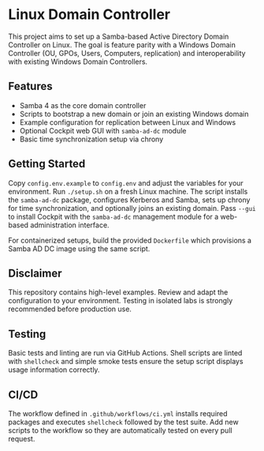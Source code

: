 # Linux Domain Controller

This project aims to set up a Samba-based Active Directory Domain Controller on Linux. The goal is feature parity with a Windows Domain Controller (OU, GPOs, Users, Computers, replication) and interoperability with existing Windows Domain Controllers.

## Features
- Samba 4 as the core domain controller
- Scripts to bootstrap a new domain or join an existing Windows domain
- Example configuration for replication between Linux and Windows
- Optional Cockpit web GUI with `samba-ad-dc` module
- Basic time synchronization setup via chrony

## Getting Started
Copy `config.env.example` to `config.env` and adjust the variables for your environment.
Run `./setup.sh` on a fresh Linux machine. The script installs the `samba-ad-dc` package, configures Kerberos and Samba, sets up chrony for time synchronization, and optionally joins an existing domain. Pass `--gui` to install Cockpit with the `samba-ad-dc` management module for a web-based administration interface.

For containerized setups, build the provided `Dockerfile` which provisions a Samba AD DC image using the same script.

## Disclaimer
This repository contains high-level examples. Review and adapt the configuration to your environment. Testing in isolated labs is strongly recommended before production use.

## Testing
Basic tests and linting are run via GitHub Actions. Shell scripts are linted with `shellcheck` and simple smoke tests ensure the setup script displays usage information correctly.

## CI/CD
The workflow defined in `.github/workflows/ci.yml` installs required packages and
executes `shellcheck` followed by the test suite. Add new scripts to the workflow
so they are automatically tested on every pull request.

